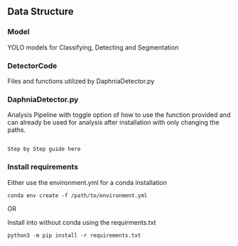 ## Data Structure

### Model  

YOLO models for Classifying, Detecting and Segmentation

### DetectorCode

Files and functions utilized by DaphniaDetector.py

### DaphniaDetector.py 

Analysis Pipeline with toggle option of how to use the function provided and can already be used
for analysis after installation with only changing the paths.

```

Step by Step guide here

```

### Install requirements

Either use the  environment.yml for a conda installation
```
conda env create -f /path/to/environment.yml
```

OR

Install into without conda using the requirments.txt

```
python3 -m pip install -r requirements.txt
```
